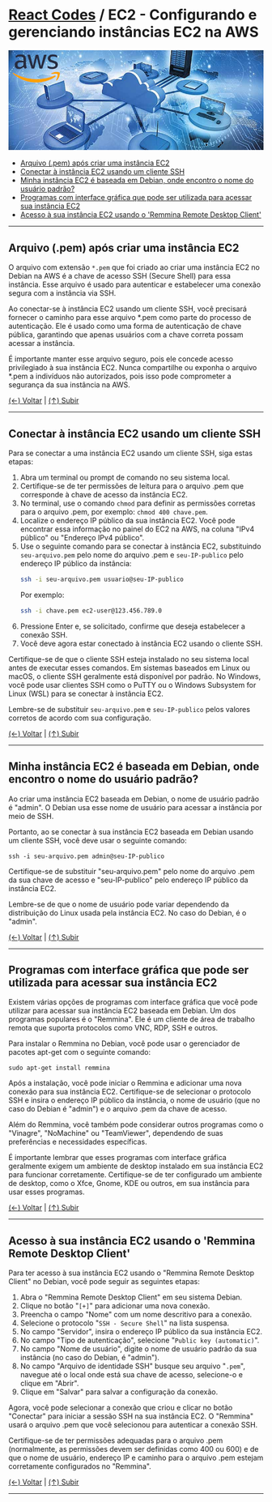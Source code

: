 # [React Codes](https://github.com/systemboys/React_Codes#react-codes "React Codes") / EC2 - Configurando e gerenciando instâncias EC2 na AWS

[![Cloud AWS](https://github.com/systemboys/React_Codes/blob/main/Computa%C3%A7%C3%A3o%20em%20nuvens/AWS/EC2%20-%20Configurando%20e%20gerenciando%20inst%C3%A2ncias%20EC2%20na%20AWS/images/cloud_aws.png?raw=true "Cloud AWS")](https://github.com/systemboys/React_Codes/blob/main/Computa%C3%A7%C3%A3o%20em%20nuvens/AWS/EC2%20-%20Configurando%20e%20gerenciando%20inst%C3%A2ncias%20EC2%20na%20AWS/images/cloud_aws.png?raw=true "Cloud AWS")

- [Arquivo (.pem) após criar uma instância EC2](#arquivo-pem-ap%C3%B3s-criar-uma-inst%C3%A2ncia-ec2 "Arquivo (.pem) após criar uma instância EC2")
- [Conectar à instância EC2 usando um cliente SSH](#conectar-%C3%A0-inst%C3%A2ncia-ec2-usando-um-cliente-ssh "Conectar à instância EC2 usando um cliente SSH")
- [Minha instância EC2 é baseada em Debian, onde encontro o nome do usuário padrão?](#minha-inst%C3%A2ncia-ec2-%C3%A9-baseada-em-debian-onde-encontro-o-nome-do-usu%C3%A1rio-padr%C3%A3o "Minha instância EC2 é baseada em Debian, onde encontro o nome do usuário padrão?")
- [Programas com interface gráfica que pode ser utilizada para acessar sua instância EC2](#programas-com-interface-gr%C3%A1fica-que-pode-ser-utilizada-para-acessar-sua-inst%C3%A2ncia-ec2 "Programas com interface gráfica que pode ser utilizada para acessar sua instância EC2")
- [Acesso à sua instância EC2 usando o 'Remmina Remote Desktop Client'](#acesso-%C3%A0-sua-inst%C3%A2ncia-ec2-usando-o-remmina-remote-desktop-client "Acesso à sua instância EC2 usando o 'Remmina Remote Desktop Client'")

---

## Arquivo (.pem) após criar uma instância EC2

O arquivo com extensão `*.pem` que foi criado ao criar uma instância EC2 no Debian na AWS é a chave de acesso SSH (Secure Shell) para essa instância. Esse arquivo é usado para autenticar e estabelecer uma conexão segura com a instância via SSH.

Ao conectar-se à instância EC2 usando um cliente SSH, você precisará fornecer o caminho para esse arquivo *.pem como parte do processo de autenticação. Ele é usado como uma forma de autenticação de chave pública, garantindo que apenas usuários com a chave correta possam acessar a instância.

É importante manter esse arquivo seguro, pois ele concede acesso privilegiado à sua instância EC2. Nunca compartilhe ou exponha o arquivo *.pem a indivíduos não autorizados, pois isso pode comprometer a segurança da sua instância na AWS.

[(&larr;) Voltar](https://github.com/systemboys/GTi_Laboratory#laborat%C3%B3rio-gti "Voltar ao Sumário") | 
[(&uarr;) Subir](#laborat%C3%B3rio-gti--ec2---configurando-e-gerenciando-inst%C3%A2ncias-ec2-na-aws "Subir para o topo")

---

## Conectar à instância EC2 usando um cliente SSH

Para se conectar a uma instância EC2 usando um cliente SSH, siga estas etapas:

1. Abra um terminal ou prompt de comando no seu sistema local.
2. Certifique-se de ter permissões de leitura para o arquivo .pem que corresponde à chave de acesso da instância EC2.
3. No terminal, use o comando `chmod` para definir as permissões corretas para o arquivo .pem, por exemplo: `chmod 400 chave.pem`.
4. Localize o endereço IP público da sua instância EC2. Você pode encontrar essa informação no painel do EC2 na AWS, na coluna "IPv4 público" ou "Endereço IPv4 público".
5. Use o seguinte comando para se conectar à instância EC2, substituindo `seu-arquivo.pem` pelo nome do arquivo .pem e `seu-IP-publico` pelo endereço IP público da instância:
   ```bash
   ssh -i seu-arquivo.pem usuario@seu-IP-publico
   ```
   Por exemplo:
   ```bash
   ssh -i chave.pem ec2-user@123.456.789.0
   ```
6. Pressione Enter e, se solicitado, confirme que deseja estabelecer a conexão SSH.
7. Você deve agora estar conectado à instância EC2 usando o cliente SSH.

Certifique-se de que o cliente SSH esteja instalado no seu sistema local antes de executar esses comandos. Em sistemas baseados em Linux ou macOS, o cliente SSH geralmente está disponível por padrão. No Windows, você pode usar clientes SSH como o PuTTY ou o Windows Subsystem for Linux (WSL) para se conectar à instância EC2.

Lembre-se de substituir `seu-arquivo.pem` e `seu-IP-publico` pelos valores corretos de acordo com sua configuração.

[(&larr;) Voltar](https://github.com/systemboys/GTi_Laboratory#laborat%C3%B3rio-gti "Voltar ao Sumário") | 
[(&uarr;) Subir](#laborat%C3%B3rio-gti--ec2---configurando-e-gerenciando-inst%C3%A2ncias-ec2-na-aws "Subir para o topo")

---

## Minha instância EC2 é baseada em Debian, onde encontro o nome do usuário padrão?

Ao criar uma instância EC2 baseada em Debian, o nome de usuário padrão é "admin". O Debian usa esse nome de usuário para acessar a instância por meio de SSH.

Portanto, ao se conectar à sua instância EC2 baseada em Debian usando um cliente SSH, você deve usar o seguinte comando:

```
ssh -i seu-arquivo.pem admin@seu-IP-publico
```

Certifique-se de substituir "seu-arquivo.pem" pelo nome do arquivo .pem da sua chave de acesso e "seu-IP-publico" pelo endereço IP público da instância EC2.

Lembre-se de que o nome de usuário pode variar dependendo da distribuição do Linux usada pela instância EC2. No caso do Debian, é o "admin".

[(&larr;) Voltar](https://github.com/systemboys/GTi_Laboratory#laborat%C3%B3rio-gti "Voltar ao Sumário") | 
[(&uarr;) Subir](#laborat%C3%B3rio-gti--ec2---configurando-e-gerenciando-inst%C3%A2ncias-ec2-na-aws "Subir para o topo")

---

## Programas com interface gráfica que pode ser utilizada para acessar sua instância EC2

Existem várias opções de programas com interface gráfica que você pode utilizar para acessar sua instância EC2 baseada em Debian. Um dos programas populares é o "Remmina". Ele é um cliente de área de trabalho remota que suporta protocolos como VNC, RDP, SSH e outros.

Para instalar o Remmina no Debian, você pode usar o gerenciador de pacotes apt-get com o seguinte comando:

```
sudo apt-get install remmina
```

Após a instalação, você pode iniciar o Remmina e adicionar uma nova conexão para sua instância EC2. Certifique-se de selecionar o protocolo SSH e insira o endereço IP público da instância, o nome de usuário (que no caso do Debian é "admin") e o arquivo .pem da chave de acesso.

Além do Remmina, você também pode considerar outros programas como o "Vinagre", "NoMachine" ou "TeamViewer", dependendo de suas preferências e necessidades específicas.

É importante lembrar que esses programas com interface gráfica geralmente exigem um ambiente de desktop instalado em sua instância EC2 para funcionar corretamente. Certifique-se de ter configurado um ambiente de desktop, como o Xfce, Gnome, KDE ou outros, em sua instância para usar esses programas.

[(&larr;) Voltar](https://github.com/systemboys/GTi_Laboratory#laborat%C3%B3rio-gti "Voltar ao Sumário") | 
[(&uarr;) Subir](#laborat%C3%B3rio-gti--ec2---configurando-e-gerenciando-inst%C3%A2ncias-ec2-na-aws "Subir para o topo")

---

## Acesso à sua instância EC2 usando o 'Remmina Remote Desktop Client'

Para ter acesso à sua instância EC2 usando o "Remmina Remote Desktop Client" no Debian, você pode seguir as seguintes etapas:

1. Abra o "Remmina Remote Desktop Client" em seu sistema Debian.
2. Clique no botão "`[+]`" para adicionar uma nova conexão.
3. Preencha o campo "Nome" com um nome descritivo para a conexão.
4. Selecione o protocolo "`SSH - Secure Shell`" na lista suspensa.
5. No campo "Servidor", insira o endereço IP público da sua instância EC2.
6. No campo "Tipo de autenticação", selecione "`Public key (automatic)`".
7. No campo "Nome de usuário", digite o nome de usuário padrão da sua instância (no caso do Debian, é "admin").
8. No campo "Arquivo de identidade SSH" busque seu arquivo "`.pem`", navegue até o local onde está sua chave de acesso, selecione-o e clique em "Abrir".
9. Clique em "Salvar" para salvar a configuração da conexão.

Agora, você pode selecionar a conexão que criou e clicar no botão "Conectar" para iniciar a sessão SSH na sua instância EC2. O "Remmina" usará o arquivo .pem que você selecionou para autenticar a conexão SSH.

Certifique-se de ter permissões adequadas para o arquivo .pem (normalmente, as permissões devem ser definidas como 400 ou 600) e de que o nome de usuário, endereço IP e caminho para o arquivo .pem estejam corretamente configurados no "Remmina".

[(&larr;) Voltar](https://github.com/systemboys/GTi_Laboratory#laborat%C3%B3rio-gti "Voltar ao Sumário") | 
[(&uarr;) Subir](#laborat%C3%B3rio-gti--ec2---configurando-e-gerenciando-inst%C3%A2ncias-ec2-na-aws "Subir para o topo")

---